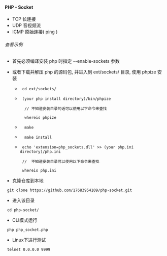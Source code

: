 #### PHP - Socket

+ TCP 长连接
+ UDP 音视频流
+ ICMP 原始连接( ping )

###### 查看示例
+ 首先必须编译安装 php 时指定 --enable-sockets 参数
+ 或者下载并解压 php 的源码包, 并进入到 ext/sockets/ 目录, 使用 phpize 安装
  + ```
     cd ext/sockets/
    ```
  + ```
     (your php install directory)/bin/phpize
     
      // 不知道安装目录的话可以使用以下命令来查找
      
      whereis phpize
    ```
  + ```
      make
    ```
  + ```
      make install
    ```
  + ```
     echo 'extension=php_sockets.dll' >> (your php.ini directory)/php.ini
     
     //  不知道安装目录可以使用以下命令来查找
    
     whereis php.ini
    ``` 

+ 克隆仓库到本地  
```
 git clone https://github.com/17683954109/php-socket.git
```
+ 进入该目录
```
 cd php-socket/
```
+ CLI模式运行
```
 php php_socket.php
```
+ Linux下进行测试
```
 telnet 0.0.0.0 9999
```

